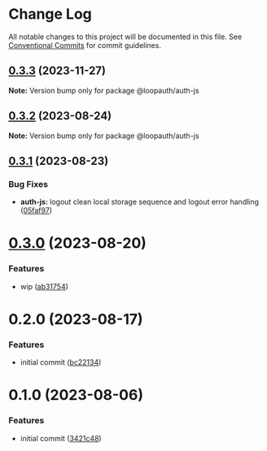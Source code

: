 # Change Log

All notable changes to this project will be documented in this file.
See [Conventional Commits](https://conventionalcommits.org) for commit guidelines.

## [0.3.3](https://github.com/betaly/loopauth-js/compare/@loopauth/auth-js@0.3.2...@loopauth/auth-js@0.3.3) (2023-11-27)

**Note:** Version bump only for package @loopauth/auth-js





## [0.3.2](https://github.com/betaly/loopauth-js/compare/@loopauth/auth-js@0.3.1...@loopauth/auth-js@0.3.2) (2023-08-24)

**Note:** Version bump only for package @loopauth/auth-js





## [0.3.1](https://github.com/betaly/loopauth-js/compare/@loopauth/auth-js@0.3.0...@loopauth/auth-js@0.3.1) (2023-08-23)


### Bug Fixes

* **auth-js:** logout clean local storage sequence and logout error handling ([05faf97](https://github.com/betaly/loopauth-js/commit/05faf977ed42576de5987fb913a10034c270c3ee))





# [0.3.0](https://github.com/betaly/loopauth-js/compare/@loopauth/auth-js@0.2.0...@loopauth/auth-js@0.3.0) (2023-08-20)


### Features

* wip ([ab31754](https://github.com/betaly/loopauth-js/commit/ab31754ee965c6a2f7bab7299cc84bfcda3175fe))





# 0.2.0 (2023-08-17)


### Features

* initial commit ([bc22134](https://github.com/betaly/loopauth-js/commit/bc221345d4fd004234c6ebbf44f13dc6790a388f))





# 0.1.0 (2023-08-06)


### Features

* initial commit ([3421c48](https://gitr.net/betaly/loopx/commits/3421c48046c094d0f6e1e68a2fbf35b5facd6736))
